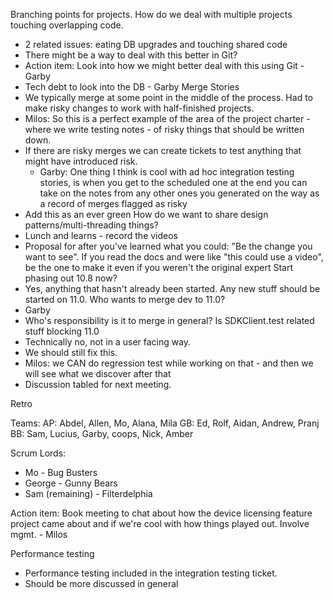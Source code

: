 Branching points for projects. How do we deal with multiple projects touching overlapping code.
- 2 related issues: eating DB upgrades and touching shared code
- There might be a way to deal with this better in Git?
- Action item: Look into how we might better deal with this using Git - Garby
- Tech debt to look into the DB - Garby
Merge Stories
- We typically merge at some point in the middle of the process. Had to make risky changes to work with half-finished projects. 
- Milos: So this is a perfect example of the area of the project charter - where we write testing notes - of risky things that should be written down.
- If there are risky merges we can create tickets to test anything that might have introduced risk.
	- Garby: One thing I think is cool with ad hoc integration testing stories, is when you get to the scheduled one at the end you can take on the notes from any other ones you generated on the way as a record of merges flagged as risky
- Add this as an ever green
How do we want to share design patterns/multi-threading things?
- Lunch and learns - record the videos
- Proposal for after you've learned what you could: "Be the change you want to see". If you read the docs and were like "this could use a video", be the one to make it even if you weren't the original expert
Start phasing out 10.8 now?
- Yes, anything that hasn't already been started. Any new stuff should be started on 11.0.
Who wants to merge dev to 11.0?
- Garby
- Who's responsibility is it to merge in general?
Is SDKClient.test related stuff blocking 11.0
- Technically no, not in a user facing way.
- We should still fix this.
- Milos: we CAN do regression test while working on that - and then we will see what we discover after that
- Discussion tabled for next meeting.

Retro

Teams:
AP: Abdel, Allen, Mo, Alana, Mila
GB: Ed, Rolf, Aidan, Andrew, Pranj
BB: Sam, Lucius, Garby, coops, Nick, Amber

Scrum Lords:
- Mo - Bug Busters
- George - Gunny Bears
- Sam (remaining) - Filterdelphia

Action item: Book meeting to chat about how the device licensing feature project came about and if we're cool with how things played out. Involve mgmt. - Milos

Performance testing
- Performance testing included in the integration testing ticket.
- Should be more discussed in general